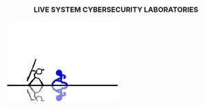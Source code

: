 ### <center> LIVE SYSTEM CYBERSECURITY LABORATORIES   </center>
![image](https://github.com/livesystemlab/livesystemlab/blob/main/T2Xz.gif)  


